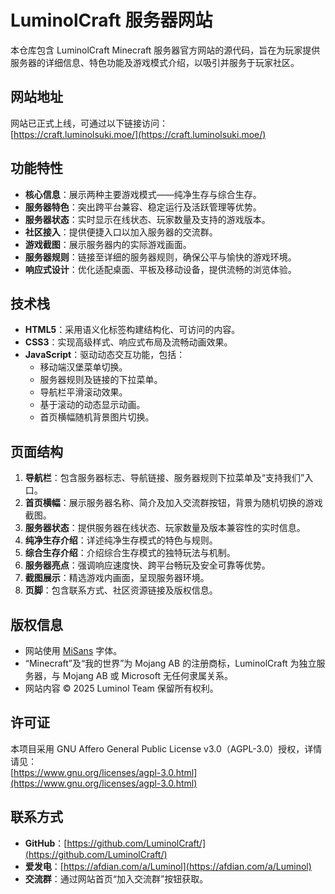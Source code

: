 # LuminolCraft 服务器网站

本仓库包含 LuminolCraft Minecraft 服务器官方网站的源代码，旨在为玩家提供服务器的详细信息、特色功能及游戏模式介绍，以吸引并服务于玩家社区。

## 网站地址

网站已正式上线，可通过以下链接访问：  
[https://craft.luminolsuki.moe/](https://craft.luminolsuki.moe/)

## 功能特性

- **核心信息**：展示两种主要游戏模式——纯净生存与综合生存。
- **服务器特色**：突出跨平台兼容、稳定运行及活跃管理等优势。
- **服务器状态**：实时显示在线状态、玩家数量及支持的游戏版本。
- **社区接入**：提供便捷入口以加入服务器的交流群。
- **游戏截图**：展示服务器内的实际游戏画面。
- **服务器规则**：链接至详细的服务器规则，确保公平与愉快的游戏环境。
- **响应式设计**：优化适配桌面、平板及移动设备，提供流畅的浏览体验。

## 技术栈

- **HTML5**：采用语义化标签构建结构化、可访问的内容。
- **CSS3**：实现高级样式、响应式布局及流畅动画效果。
- **JavaScript**：驱动动态交互功能，包括：
  - 移动端汉堡菜单切换。
  - 服务器规则及链接的下拉菜单。
  - 导航栏平滑滚动效果。
  - 基于滚动的动态显示动画。
  - 首页横幅随机背景图片切换。

## 页面结构

1. **导航栏**：包含服务器标志、导航链接、服务器规则下拉菜单及“支持我们”入口。
2. **首页横幅**：展示服务器名称、简介及加入交流群按钮，背景为随机切换的游戏截图。
3. **服务器状态**：提供服务器在线状态、玩家数量及版本兼容性的实时信息。
4. **纯净生存介绍**：详述纯净生存模式的特色与规则。
5. **综合生存介绍**：介绍综合生存模式的独特玩法与机制。
6. **服务器亮点**：强调响应速度快、跨平台畅玩及安全可靠等优势。
7. **截图展示**：精选游戏内画面，呈现服务器环境。
8. **页脚**：包含联系方式、社区资源链接及版权信息。

## 版权信息

- 网站使用 [MiSans](https://hyperos.mi.com/font/) 字体。
- “Minecraft”及“我的世界”为 Mojang AB 的注册商标，LuminolCraft 为独立服务器，与 Mojang AB 或 Microsoft 无任何隶属关系。
- 网站内容 © 2025 Luminol Team 保留所有权利。

## 许可证

本项目采用 GNU Affero General Public License v3.0（AGPL-3.0）授权，详情请见：  
[https://www.gnu.org/licenses/agpl-3.0.html](https://www.gnu.org/licenses/agpl-3.0.html)

## 联系方式

- **GitHub**：[https://github.com/LuminolCraft/](https://github.com/LuminolCraft/)
- **爱发电**：[https://afdian.com/a/Luminol](https://afdian.com/a/Luminol)
- **交流群**：通过网站首页“加入交流群”按钮获取。
